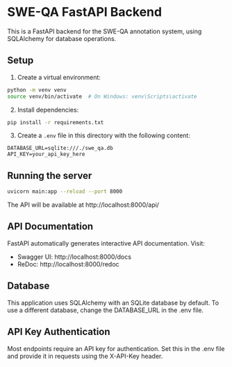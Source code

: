 
# SWE-QA FastAPI Backend

This is a FastAPI backend for the SWE-QA annotation system, using SQLAlchemy for database operations.

## Setup

1. Create a virtual environment:
```bash
python -m venv venv
source venv/bin/activate  # On Windows: venv\Scripts\activate
```

2. Install dependencies:
```bash
pip install -r requirements.txt
```

3. Create a `.env` file in this directory with the following content:
```
DATABASE_URL=sqlite:///./swe_qa.db
API_KEY=your_api_key_here
```

## Running the server

```bash
uvicorn main:app --reload --port 8000
```

The API will be available at http://localhost:8000/api/

## API Documentation

FastAPI automatically generates interactive API documentation. Visit:

- Swagger UI: http://localhost:8000/docs
- ReDoc: http://localhost:8000/redoc

## Database

This application uses SQLAlchemy with an SQLite database by default. To use a different database, change the DATABASE_URL in the .env file.

## API Key Authentication

Most endpoints require an API key for authentication. Set this in the .env file and provide it in requests using the X-API-Key header.
